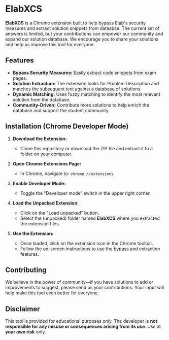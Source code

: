 # ElabXCS

**ElabXCS** is a Chrome extension built to help bypass Elab's security measures and extract solution snippets from dataabse. The current set of answers is limited, but your contributions can empower our community and expand our solution database. We encourage you to share your solutions and help us improve this tool for everyone.

## Features

- **Bypass Security Measures:** Easily extract code snippets from exam pages.
- **Solution Extraction:** The extension looks for Problem Description and matches the subsequent text against a database of solutions.
- **Dynamic Matching:** Uses fuzzy matching to identify the most relevant solution from the database.
- **Community-Driven:** Contribute more solutions to help enrich the database and support the student community.

## Installation (Chrome Developer Mode)

1. **Download the Extension:**
   - Clone this repository or download the ZIP file and extract it to a folder on your computer.

2. **Open Chrome Extensions Page:**
   - In Chrome, navigate to: `chrome://extensions`

3. **Enable Developer Mode:**
   - Toggle the "Developer mode" switch in the upper right corner.

4. **Load the Unpacked Extension:**
   - Click on the "Load unpacked" button.
   - Select the (unpacked) folder named **ElabXCS** where you extracted the extension files.

5. **Use the Extension:**
   - Once loaded, click on the extension icon in the Chrome toolbar.
   - Follow the on-screen instructions to use the bypass and extraction features.

## Contributing

We believe in the power of community—if you have solutions to add or improvements to suggest, please send us your contributions. Your input will help make this tool even better for everyone.

## Disclaimer

This tool is provided for educational purposes only. The developer is **not responsible for any misuse or consequences arising from its use**. Use at **your own risk** only.
